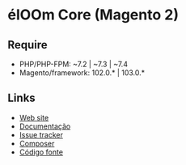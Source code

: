 # élOOm Core (Magento 2)

## Require
* PHP/PHP-FPM: ~7.2 | ~7.3 | ~7.4
* Magento/framework: 102.0.* | 103.0.*

## Links

* [Web site](https://www.eloom.com.br)
* [Documentação](https://docs.eloom.com.br)
* [Issue tracker](https://github.com/eloom/module-core/issues)
* [Composer](https://app.repman.io/organization/eloom-open/package/32c29f92-a4c1-4813-9561-19a5722df11a/details)
* [Código fonte](https://github.com/eloom/module-core)